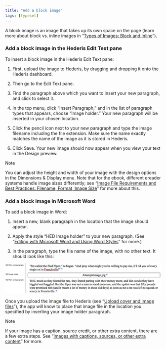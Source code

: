 ```yaml
---
title: "Add a block image"
tags: [typeset]
---
```

 
<html><body><section data-type="chapter" class="hsecchapter" data-hederis-type="hsecchapter" id="add-an-image" data-pi-attrs="id: add-an-image; data-tags: typeset;" role="doc-chapter" data-tags="typeset" data-author-name=" " data-book-title=" " title="Add a block image"><p class="hblkp" data-hederis-type="hblkp" id="ps8c9TlSY">A block image is an image that takes up its own space on the page (learn more about block vs. inline images in &#8220;<a href="{% link _docs/block-and-inline-images.md %}" class="hspana" data-hederis-type="hspana" id="pFdi7TB7D">Types of Images: Block and Inline</a>&#8221;).</p><section class="hwprsubsection" data-hederis-type="hwprsubsection" id="pwjQ6AxzJ" data-type="subsection" title="Add a block image in the Hederis Edit Text pane"><h1 data-hederis-type="hblktitle" class="hblktitle" id="pXzqSHCHh">Add a block image in the Hederis Edit Text pane</h1><p class="hblkp" data-hederis-type="hblkp" id="pHbFabYsE">To insert a block image in the Hederis Edit Text pane:</p><ol class="hwprnumlist" data-hederis-type="hwprnumlist" id="pb5UBDwvV"><li class="hblkoli" data-hederis-type="hblkoli" id="liAWa96xbU"><p class="hblkoli" data-hederis-type="hblklip" id="pOT1C3MEv">First, upload the image to Hederis, by dragging and dropping it onto the Hederis dashboard.</p></li><li class="hblkoli" data-hederis-type="hblkoli" id="li6qxLpx9G"><p class="hblkoli" data-hederis-type="hblklip" id="pqSwSb8X2">Then go to the Edit Text pane.</p></li><li class="hblkoli" data-hederis-type="hblkoli" id="lie5pC8Md3"><p class="hblkoli" data-hederis-type="hblklip" id="pj3JZ8ll9">Find the paragraph above which you want to insert your new paragraph, and click to select it.</p></li><li class="hblkoli" data-hederis-type="hblkoli" id="liE59MDuNs"><p class="hblkoli" data-hederis-type="hblklip" id="phW85szeT">In the top menu, click &#8220;Insert Paragraph,&#8221; and in the list of paragraph types that appears, choose &#8220;Image holder.&#8221; Your new paragraph will be inserted in your chosen location. </p></li><li class="hblkoli" data-hederis-type="hblkoli" id="liacJEaLp8"><p class="hblkoli" data-hederis-type="hblklip" id="pCZudP5uk">Click the pencil icon next to your new paragraph and type the image filename including the file extension. Make sure the name exactly matches the name of the image as it is stored in Hederis.</p></li><li class="hblkoli" data-hederis-type="hblkoli" id="liI8UAYeV8"><p class="hblkoli" data-hederis-type="hblklip" id="pnZBAkdaI">Click Save. Your new image should now appear when you view your text in the Design preview.</p></li></ol></section><aside class="hwprbox box" data-hederis-type="hwprbox" id="poEXl8vLR" data-type="sidebar"><p class="hblktype" data-hederis-type="hblktype" id="pafQNZSjW">Note</p><p class="hblkp" data-hederis-type="hblkp" id="pO3z9rtwO">You can adjust the height and width of your image with the design options in the Dimensions &amp; Display menu. Note that for the ebook, different ereader systems handle image sizes differently; see &#8220;<a href="{% link _docs/image_best_practices.md %}" class="hspana" data-hederis-type="hspana" id="p5iPVVKrv">Image File Requirements and Best Practices: Filename, Format, Image Size</a>&#8221; for more about this.</p></aside><section class="hwprsubsection" data-hederis-type="hwprsubsection" id="pqBodGBC0" data-type="subsection" title="Add a block image in Microsoft Word"><h1 data-hederis-type="hblktitle" class="hblktitle" id="pSuKK0gfM">Add a block image in Microsoft Word</h1><p class="hblkp" data-hederis-type="hblkp" id="pkCaNoleK">To add a block image in Word:</p><ol class="hwprnumlist" data-hederis-type="hwprnumlist" id="pPPC73RQp"><li class="hblkoli" data-hederis-type="hblkoli" id="ligqpQkTYS"><p class="hblkoli" data-hederis-type="hblklip" id="pD7OPXIGO">Insert a new, blank paragraph in the location that the image should appear.</p></li><li class="hblkoli" data-hederis-type="hblkoli" id="liMKP1F19u"><p class="hblkoli" data-hederis-type="hblklip" id="pvzgfO7cR">Apply the style &#8220;HED Image holder&#8221; to your new paragraph. (See &#8220;<a href="{% link _docs/fine-tune-styles.md %}" class="hspana" data-hederis-type="hspana" id="pqdUzPc3c">Editing with Microsoft Word and Using Word Styles</a>&#8221; for more.)</p></li><li class="hblkoli" data-hederis-type="hblkoli" id="liTU7y6hCx"><p class="hblkoli" data-hederis-type="hblklip" id="pZhRQvuWG">In the paragraph, type the file name of the image, with no other text. It should look like this:</p></li></ol><img data-hederis-type="hblkimg" class="hblkimg" id="pEsiljEba" src="/images/image1.png" data-img-src="/images/image1.png"/><p class="hblkp" data-hederis-type="hblkp" id="pwsCO1Zqv">Once you upload the image file to Hederis (see &#8220;<a href="{% link _docs/upload-a-cover.md %}" class="hspana" data-hederis-type="hspana" id="pyhRD7865">Upload cover and image files</a>&#8221;), the app will know to place that image file in the location you specified by inserting your image holder paragraph.</p></section><aside class="hwprbox box" data-hederis-type="hwprbox" id="psFUEnuBf" data-type="sidebar"><p class="hblktype" data-hederis-type="hblktype" id="phFP3Rrew">Note</p><p class="hblkp" data-hederis-type="hblkp" id="pimKMf4LC">If your image has a caption, source credit, or other extra content, there are a few extra steps. See &#8220;<a href="{% link _docs/images-with-captions-etc.md %}" class="hspana" data-hederis-type="hspana" id="pG8tDnPHp">Images with captions, sources, or other extra content</a>&#8221; for more.</p></aside></section></body></html>
